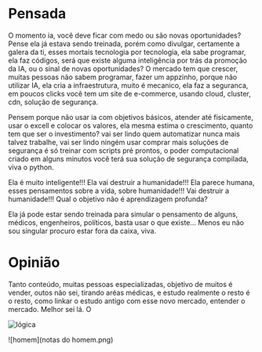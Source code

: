 # Pensada

O momento ia, você deve ficar com medo ou são novas oportunidades? Pense ela já estava sendo treinada, porém como divulgar,
certamente a galera da ti, esses mortais tecnologia por tecnologia, ela sabe programar, ela faz códigos, será que existe
alguma inteligência por trás da promoção da IA, ou o sinal de novas oportunidades? O mercado tem que crescer, muitas pessoas
não sabem programar, fazer um appzinho, porque não utilizar IA, ela cria a infraestrutura, muito é mecanico, ela faz a seguranca,
em poucos clicks você tem um site de e-commerce, usando cloud, cluster, cdn, solução de segurança.

Pensem porque não usar ia com objetivos básicos, atender até fisicamente, usar o excell e colocar os valores, ela mesma estima o
crescimento, quanto tem que ser o investimento? vai ser lindo quem automatizar nunca mais talvez trabalhe, vai ser lindo ningém usar
comprar mais soluções de segurança é só treinar com scripts pré prontos, o poder computacional criado em alguns minutos você terá
sua solução de segurança compilada, viva o python. 

Ela é muito inteligente!!! Ela vai destruir a humanidade!!! Ela parece humana, esses pensamentos sobre a vida, sobre humanidade!!!
Vai destruir a humanidade!!! 
Qual o objetivo não é aprendizagem profunda?

Ela já pode estar sendo treinada para simular o pensamento de alguns, médicos,  engenheiros, políticos, basta usar o que existe...
Menos eu não sou singular procuro estar fora da caixa, viva.

# Opinião

Tanto conteúdo, muitas pessoas especializadas, objetivo de muitos é vender, outos não sei, tirando aréas médicas, e estudo realmente
o resto é o resto, como linkar o estudo antigo com esse novo mercado, entender o mercado. Melhor sei lá. O 


![lógica](https://www.areatecnologia.com/electronica/imagenes/simbolos-puertas-logicas.jpg)


![homem](notas do homem.png)
